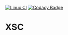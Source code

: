 [![Linux CI](https://github.com/DOCGroup/XSC/workflows/linux/badge.svg)](https://github.com/DOCGroup/XSC/actions?query=workflow%3Alinux)
[![Codacy Badge](https://app.codacy.com/project/badge/Grade/4d8953d8298a49b5b11011bdcac598fe)](https://www.codacy.com/gh/DOCGroup/XSC/dashboard?utm_source=github.com&amp;utm_medium=referral&amp;utm_content=DOCGroup/XSC&amp;utm_campaign=Badge_Grade)

# XSC #
